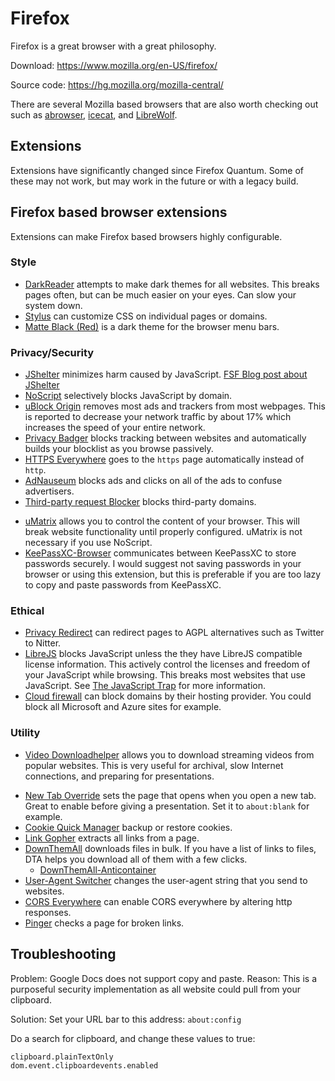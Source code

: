 # Firefox

Firefox is a great browser with a great philosophy.

Download: https://www.mozilla.org/en-US/firefox/

Source code: https://hg.mozilla.org/mozilla-central/

There are several Mozilla based browsers that are also worth checking out such
as [abrowser](https://trisquel.info/en/wiki/abrowser-help),
[icecat](https://www.gnu.org/software/gnuzilla/), and
[LibreWolf](https://librewolf-community.gitlab.io/).

## Extensions

Extensions have significantly changed since Firefox Quantum.  Some of these may
not work, but may work in the future or with a legacy build.

## Firefox based browser extensions

Extensions can make Firefox based browsers highly configurable.

### Style

* [DarkReader](https://addons.mozilla.org/en-US/firefox/addon/darkreader/)
  attempts to make dark themes for all websites.  This breaks pages often, but
  can be much easier on your eyes.  Can slow your system down.
* [Stylus](https://addons.mozilla.org/en-US/firefox/addon/styl-us/) can
  customize CSS on individual pages or domains.
* [Matte Black (Red)](https://addons.mozilla.org/en-US/firefox/addon/matte-black-red/)
  is a dark theme for the browser menu bars.

### Privacy/Security
* [JShelter](https://jshelter.org/) minimizes harm caused by JavaScript.  [FSF Blog post about JShelter](https://www.fsf.org/news/fsf-announces-jshelter-browser-add-on-to-combat-threats-from-nonfree-javascript)
* [NoScript](https://addons.mozilla.org/en-US/firefox/addon/noscript/)
  selectively blocks JavaScript by domain.
* [uBlock Origin](https://addons.mozilla.org/en-US/firefox/addon/ublock-origin/)
  removes most ads and trackers from most webpages.  This is reported to
  decrease your network traffic by about 17% which increases the speed of your
  entire network.
* [Privacy Badger](https://addons.mozilla.org/en-US/firefox/addon/privacy-badger17/)
  blocks tracking between websites and automatically builds your blocklist as
  you browse passively.
* [HTTPS Everywhere](https://addons.mozilla.org/en-US/firefox/addon/https-everywhere/)
  goes to the `https` page automatically instead of `http`.
* [AdNauseum](https://addons.mozilla.org/en-US/firefox/addon/adnauseam/) blocks
  ads and clicks on all of the ads to confuse advertisers.
* [Third-party request Blocker](https://addons.mozilla.org/en-US/firefox/addon/tprb/)
  blocks third-party domains.
- [uMatrix](https://addons.mozilla.org/en-US/firefox/addon/umatrix/) allows you
  to control the content of your browser.  This will break website
  functionality until properly configured.  uMatrix is not necessary if you use
  NoScript.
- [KeePassXC-Browser](https://addons.mozilla.org/en-US/firefox/addon/keepassxc-browser/)
  communicates between KeePassXC to store passwords securely.  I would suggest
  not saving passwords in your browser or using this extension, but this is
  preferable if you are too lazy to copy and paste passwords from KeePassXC.

### Ethical
* [Privacy Redirect](https://addons.mozilla.org/en-US/firefox/addon/privacy-redirect/)
  can redirect pages to AGPL alternatives such as Twitter to Nitter.
* [LibreJS](https://www.gnu.org/software/librejs/) blocks JavaScript unless the
  they have LibreJS compatible license information.  This actively control the
  licenses and freedom of your JavaScript while browsing.  This breaks most
  websites that use JavaScript.  See
  [The JavaScript Trap](https://www.gnu.org/philosophy/javascript-trap.en.html)
  for more information.
* [Cloud firewall](https://addons.mozilla.org/en-US/firefox/addon/cloud-firewall/)
  can block domains by their hosting provider.  You could block all Microsoft
  and Azure sites for example.

### Utility
- [Video Downloadhelper](https://addons.mozilla.org/en-US/firefox/addon/video-downloadhelper/)
  allows you to download streaming videos from popular websites.  This is very
  useful for archival, slow Internet connections, and preparing for
  presentations.
* [New Tab Override](https://addons.mozilla.org/en-US/firefox/addon/new-tab-override/)
  sets the page that opens when you open a new tab.  Great to enable before
  giving a presentation.  Set it to `about:blank` for example.
* [Cookie Quick Manager](https://addons.mozilla.org/en-US/firefox/addon/cookie-quick-manager/)
  backup or restore cookies.
* [Link Gopher](https://addons.mozilla.org/en-US/firefox/addon/link-gopher/)
  extracts all links from a page.
* [DownThemAll](https://addons.mozilla.org/en-US/firefox/addon/downthemall/)
  downloads files in bulk.  If you have a list of links to files, DTA helps you
  download all of them with a few clicks.
    * [DownThemAll-Anticontainer](https://addons.mozilla.org/en-US/firefox/addon/downthemall-anticontainer/)
* [User-Agent Switcher](https://addons.mozilla.org/en-US/firefox/addon/uaswitcher/)
  changes the user-agent string that you send to websites.
* [CORS Everywhere](https://addons.mozilla.org/en-US/firefox/addon/cors-everywhere/)
  can enable CORS everywhere by altering http responses.
* [Pinger](https://addons.mozilla.org/en-US/firefox/addon/pinger/) checks a
  page for broken links.

## Troubleshooting

Problem: Google Docs does not support copy and paste.  Reason: This is a
purposeful security implementation as all website could pull from your
clipboard.

Solution: Set your URL bar to this address: ```about:config```

Do a search for clipboard, and change these values to true:

```
clipboard.plainTextOnly
dom.event.clipboardevents.enabled
```
